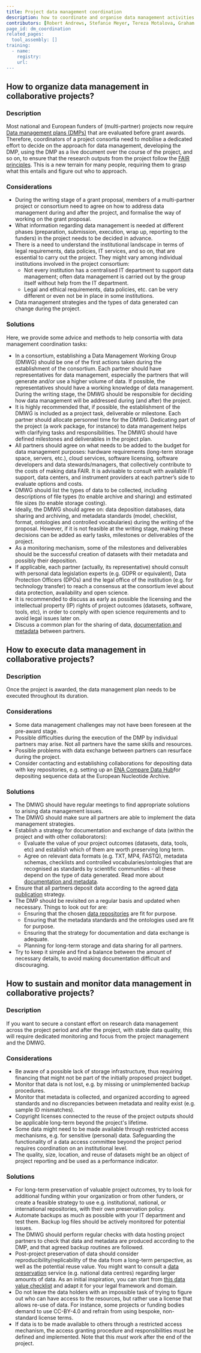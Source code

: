 ```yaml
---
title: Project data management coordination
description: how to coordinate and organise data management activities in collaborative or multi-parter projects
contributors: [Robert Andrews, Stefanie Meyer, Tereza Motalova, Graham Parton, Marko Petek, Maja Zagorščak, Karolina Zavoralova, Karel Berka, Korbinian Bösl, Flora D'Anna, Niclas Jareborg, Yvonne Kallberg, Paulette Lieby]
page_id: dm_coordination
related_pages: 
  tool_assembly: []
training:
  - name:
    registry:
    url:
---
```


## How to organize data management in collaborative projects?
 
### Description

Most national and European funders of (multi-partner) projects now require [Data management plans (DMPs)](data_management_plan) that are evaluated before grant awards. Therefore, coordinators of a project consortia need to mobilise a dedicated effort to decide on the approach for data management, developing the DMP, using the DMP as a live document over the course of the project, and so on, to ensure that the research outputs from the project follow the [FAIR principles](https://www.nature.com/articles/sdata201618). This is a new terrain for many people, requiring them to grasp what this entails and figure out who to approach.

### Considerations

* During the writing stage of a grant proposal, members of a multi-partner project or consortium need to agree on how to address data management during and after the project, and formalise the way of working on the grant proposal.
* What information regarding data management is needed at different phases (preparation, submission, execution, wrap up, reporting to the funders) in the project needs to be decided in advance.
* There is a need to understand the institutional landscape in terms of legal requirements, data policies, IT services, and so on, that are essential to carry out the project. They might vary among individual institutions involved in the project consortium:
  * Not every institution has a centralised IT department to support data management; often data management is carried out by the group itself without help from the IT department.
  * Legal and ethical requirements, data policies, etc. can be very different or even not be in place in some institutions.
* Data management strategies and the types of data generated can change during the project.


### Solutions

Here, we provide some advice and methods to help consortia with data management coordination tasks:

* In a consortium, establishing a Data Management Working Group (DMWG) should be one of the first actions taken during the establishment of the consortium. Each partner should have representatives for data management, especially the partners that will generate and/or use a higher volume of data. If possible, the representatives should have a working knowledge of data management. During the writing stage, the DMWG should be responsible for deciding how data management will be addressed during (and after) the project.
* It is highly recommended that, if possible, the establishment of the DMWG is included as a project task, deliverable or milestone. Each partner should allocate personnel time for the DMWG. Dedicating part of the project (a work package, for instance) to data management helps with clarifying tasks and responsibilities. The DMWG should have defined milestones and deliverables in the project plan.
* All partners should agree on what needs to be added to the budget for data management purposes: hardware requirements (long-term storage space, servers, etc.), cloud services, software licensing, software developers and data stewards/managers, that collectively contribute to the costs of making data FAIR. It is advisable to consult with available IT support, data centers, and instrument providers at each partner’s side to evaluate options and costs.
* DMWG should list the types of data to be collected, including descriptions of file types (to enable archive and sharing) and estimated file sizes (to enable storage costing).
* Ideally, the DMWG should agree on: data deposition databases, data sharing and archiving, and metadata standards (model, checklist, format, ontologies and controlled vocabularies) during the writing of the proposal. However, if it is not feasible at the writing stage, making these decisions can be added as early tasks, milestones or deliverables of the project.
* As a monitoring mechanism, some of the milestones and deliverables should be the successful creation of datasets with their metadata and possibly their deposition.
* If applicable, each partner (actually, its representative) should consult with personal data legislation experts (e.g. GDPR or equivalent), Data Protection Officers (DPOs) and the legal office of the institution (e.g. for technology transfer) to reach a consensus at the consortium level about data protection, availability and open science.
* It is recommended to discuss as early as possible the licensing and the intellectual property (IP) rights of project outcomes (datasets, software, tools, etc), in order to comply with open science requirements and to avoid legal issues later on. 
* Discuss a common plan for the sharing of data, [documentation and metadata](metadata_management) between partners.

## How to execute data management in collaborative projects?

### Description 
Once the project is awarded, the data management plan needs to be executed throughout its duration.

### Considerations 
* Some data management challenges may not have been foreseen at the pre-award stage.
* Possible difficulties during the execution of the DMP by individual partners may arise. Not all partners have the same skills and resources.
* Possible problems with data exchange between partners can resurface during the project. 
* Consider contacting and establishing collaborations for depositing data with key repositories, e.g. setting up an [ENA Compare Data Hub](https://github.com/nadimm-rahman/ena-datahub-setup)for depositing sequence data at the European Nucleotide Archive.

### Solutions 
* The DMWG should have regular meetings to find appropriate solutions to arising data management issues.
* The DMWG should make sure all partners are able to implement the data management strategies.
* Establish a strategy for documentation and exchange of data (within the project and with other collaborators):
  * Evaluate the value of your project outcomes (datasets, data, tools, etc) and establish which of them are worth preserving long term. 
  * Agree on relevant data formats (e.g. TXT, MP4, FASTQ), metadata schemas, checklists and controlled vocabularies/ontologies that are recognised as standards by scientific communities - all these depend on the type of data generated. Read more about [documentation and metadata](metadata_management).
* Ensure that all partners deposit data according to the agreed [data publication](data_publication) strategy.
* The DMP should be revisited on a regular basis and updated when necessary. Things to look out for are:
  * Ensuring that the chosen [data repositories](data_publication#which-repository-should-you-use-to-publish-your-data) are fit for purpose.
  * Ensuring that the metadata standards and the ontologies used are fit for purpose. 
  * Ensuring that the strategy for documentation and data exchange is adequate.
  * Planning for long-term storage and data sharing for all partners.
* Try to keep it simple and find a balance between the amount of necessary details, to avoid making documentation difficult and discouraging.

## How to sustain and monitor data management in collaborative projects?

### Description
If you want to secure a constant effort on research data management across the project period and after the project, with stable data quality, this will require dedicated monitoring and focus from the project management and the DMWG.

### Considerations
* Be aware of a possible lack of storage infrastructure, thus requiring financing that might not be part of the initially proposed project budget.
* Monitor that data is not lost, e.g. by missing or unimplemented backup procedures. 
* Monitor that metadata is collected, and organized according to agreed standards and no discrepancies between metadata and reality exist (e.g. sample ID mismatches).
* Copyright licenses connected to the reuse of the project outputs should be applicable long-term beyond the project's lifetime.
* Some data might need to be made available through restricted access mechanisms, e.g. for sensitive (personal) data. Safeguarding the functionality of a data access committee beyond the project period requires coordination on an institutional level.
* The quality, size, location, and reuse of datasets might be an object of project reporting and be used as a performance indicator. 

### Solutions
* For long-term preservation of valuable project outcomes, try to look for additional funding within your organization or from other funders, or create a feasible strategy to use e.g. institutional, national, or international repositories, with their own preservation policy.
* Automate backups as much as possible with your IT department and test them. Backup log files should be actively monitored for potential issues.
* The DMWG should perform regular checks with data hosting project partners to check that data and metadata are produced according to the DMP, and that agreed backup routines are followed. 
* Post-project preservation of data should consider reproducibility/replicability of the data from a long-term perspective, as well as the potential reuse value. You might want to consult a [data preservation](preserving) service (e.g. national data centres) regarding larger amounts of data. As an initial inspiration, you can start from [this data value checklist](https://www.bgs.ac.uk/download/ngdc-data-value-checklist/) and adapt it for your legal framework and domain.
* Do not leave the data holders with an impossible task of trying to figure out who can have access to the resources, but rather use a license that allows re-use of data. For instance, some projects or funding bodies demand to use CC-BY-4.0 and refrain from using bespoke, non-standard license terms.
* If data is to be made available to others through a restricted access mechanism, the access granting procedure and responsibilities must be defined and implemented. Note that this *must* work after the end of the project.
